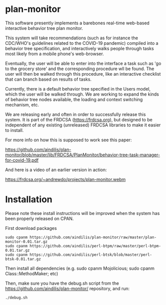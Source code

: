 # plan-monitor
This software presently implements a barebones real-time web-based
interactive behavior tree plan monitor.

This system will take recommendations (such as for instance the
CDC/WHO's guidelines related to the COVID-19 pandemic) compiled into a
behavior tree specification, and interactively walks people through
tasks most likely from a mobile phone's web-browser.

Eventually, the user will be able to enter into the interface a task
such as 'go to the grocery store' and the corresponding procedure wll
be found.  The user will then be walked through this procedure, like
an interactive checklist that can branch based on results of tasks.

Currently, there is a default behavior tree specified in the Users
model, which the user will be walked through.  We are working to
expand the kinds of behavior tree nodes available, the loading and
context switching mechanism, etc.

We are releasing early and
often in order to successfully release this system.  It is part of the
FRDCSA (https://frdcsa.org), but designed to be independent of any
existing (unreleased) FRDCSA libraries to make it easier to install.

For more info on how this is supposed to work see this paper:

https://github.com/aindilis/plan-monitor/blob/master/lib/FRDCSA/PlanMonitor/behavior-tree-task-manager-for-covid-19.pdf

And here is a video of an earlier version in action:

https://frdcsa.org/~andrewdo/projects/plan-monitor.webm

# Installation

Please note these install instructions will be improved when the system has been properly released on CPAN.

First download packages

```
sudo cpanm https://github.com/aindilis/plan-monitor/raw/master/plan-monitor-0.01.tar.gz
sudo cpanm https://github.com/aindilis/perl-btpm/raw/master/perl-btpm-0.01.tar.gz
sudo cpanm https://github.com/aindilis/perl-btsk/blob/master/perl-btsk-0.01.tar.gz 
```

Then install all dependencies (e.g. sudo cpanm Mojolicious; sudo cpanm Class::MethodMaker; etc)

Then, make sure you have the debug.sh script from the https://github.com/aindilis/plan-monitor/ repository, and run:

```
./debug.sh
```
